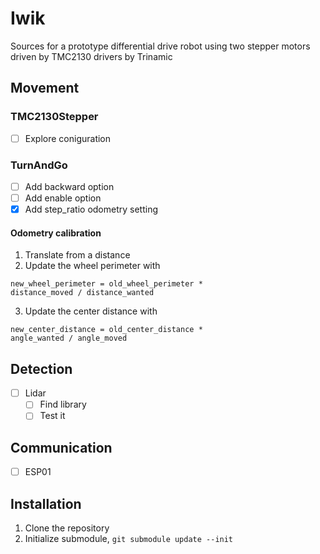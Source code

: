 # Iwik
Sources for a prototype differential drive robot using two stepper motors driven by TMC2130 drivers by Trinamic

## Movement
### TMC2130Stepper
- [ ] Explore coniguration

### TurnAndGo
- [ ] Add backward option
- [ ] Add enable option
- [x] Add step_ratio odometry setting

#### Odometry calibration
1. Translate from a distance
2. Update the wheel perimeter with
```
new_wheel_perimeter = old_wheel_perimeter *
distance_moved / distance_wanted
```
3. Update the center distance with
```
new_center_distance = old_center_distance *
angle_wanted / angle_moved
```

## Detection
- [ ] Lidar
  - [ ] Find library
  - [ ] Test it

## Communication
- [ ] ESP01

## Installation
1. Clone the repository
2. Initialize submodule, `git submodule update --init`
